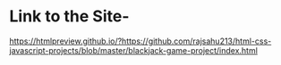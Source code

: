 # Link to the Site-

https://htmlpreview.github.io/?https://github.com/rajsahu213/html-css-javascript-projects/blob/master/blackjack-game-project/index.html

